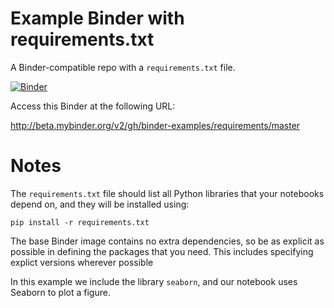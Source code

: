 # Example Binder with requirements.txt

A Binder-compatible repo with a `requirements.txt` file.

[![Binder](http://mybinder.org/badge.svg)](http://beta.mybinder.org/v2/gh/binder-examples/requirements/master)

Access this Binder at the following URL: 

http://beta.mybinder.org/v2/gh/binder-examples/requirements/master

# Notes
The `requirements.txt` file should list all Python libraries that your notebooks
depend on, and they will be installed using:

```
pip install -r requirements.txt
```

The base Binder image contains no extra dependencies, so be as
explicit as possible in defining the packages that you need. This includes
specifying explict versions wherever possible

In this example we include the library `seaborn`, and our notebook uses Seaborn
to plot a figure.
